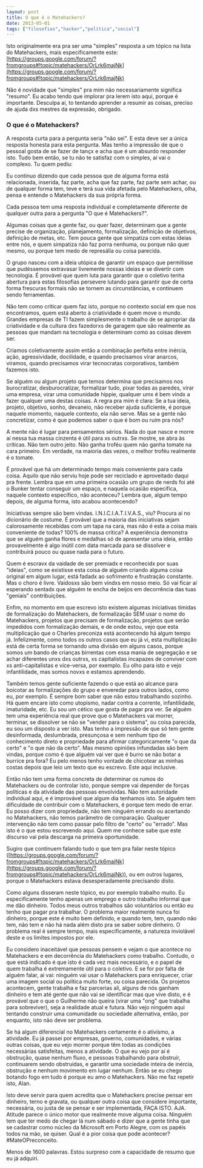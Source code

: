 ```yaml
---
layout: post
title: O que é o Matehackers?
date: 2013-05-01
tags: ["filosofias","hacker","política","social"]
---
```


Isto originalmente era pra ser uma "simples" resposta a um tópico na lista do Matehackers, mais especificamente este: [https://groups.google.com/forum/?fromgroups#!topic/matehackers/OrLrk6majNk](https://groups.google.com/forum/?fromgroups#!topic/matehackers/OrLrk6majNk)

Não é novidade que "simples" pra mim não necessariamente significa "resumo". Eu acabo tendo que implorar pra lerem isto aqui, porque é importante. Desculpa aí, to tentando aprender a resumir as coisas, preciso de ajuda dxs mestres da expressão, obrigado.

### O que é o Matehackers?

A resposta curta para a pergunta seria "não sei". E esta deve ser a única resposta honesta para esta pergunta. Mas tenho a impressão de que o pessoal gosta de se fazer de tançx e acha que é um absurdo responder isto. Tudo bem então, se tu não te satisfaz com o simples, aí vai o complexo. Tu quem pediu:

Eu continuo dizendo que cada pessoa que de alguma forma está relacionada, inserida, faz parte, acha que faz parte, faz parte sem achar, ou de qualquer forma tem, teve e terá sua vida afetada pelo Matehackers, olha, pensa e entende o Matehackers da sua própria forma.

Cada pessoa tem uma resposta individual e completamente diferente de qualquer outra para a pergunta "O que é Matehackers?".

Algumas coisas que a gente faz, ou quer fazer, determinam que a gente precise de organização, planejamento, formalização, definição de objetivos, definição de metas, etc. Tem pouca gente que simpatiza com estas ideias entre nós, e quem simpatiza não faz porra nenhuma, ou porque não quer mesmo, ou porque tem medo de represália ou coisa parecida.

O grupo nasceu com a ideia utópica de garantir um espaço que permitisse que pudéssemos extravasar livremente nossas ideias e se divertir com tecnologia. É provável que quem luta para garantir que o coletivo tenha abertura para estas filosofias persevere lutando para garantir que de certa forma frescuras formais não se tornem as circunstâncias, e continuem sendo ferramentas.

Não tem como criticar quem faz isto, porque no contexto social em que nos encontramos, quem está aberto à criatividade é quem move o mundo. Grandes empresas de TI fazem simplesmente o trabalho de se apropriar da criatividade e da cultura dxs fazedorxs de garagem que são realmente as pessoas que mandam na tecnologia e determinam como as coisas devem ser.

Criamos coletivamente assim então a combinação perfeita entre inércia, ação, agressividade, docilidade, e quando precisamos virar anarcos, viramos, quando precisamos virar tecnocratas corporativos, também fazemos isto.

Se alguém ou algum projeto que temos determina que precisamos nos burocratizar, desburocratizar, formalizar tudo, pixar todas as paredes, virar uma empresa, virar uma comunidade hippie, qualquer umx é bem vindx a fazer qualquer uma destas coisas. A regra pra mim é clara: Se a tua ideia, projeto, objetivo, sonho, devaneio, não receber ajuda suficiente, é porque naquele momento, naquele contexto, ela não serve. Mas se a gente não concretizar, como é que podemos saber o que é bom ou ruim pra nós?

A mente não é lugar para pensamentos sérios. Nada do que nasce e morre aí nessa tua massa cinzenta é útil para xs outrxs. Se mostre, se abra às críticas. Não tem outro jeito. Não ganha troféu quem não ganha tomate na cara primeiro. Em verdade, na maioria das vezes, o melhor troféu realmente é o tomate.

É provável que há um determinado tempo mais conveniente para cada coisa. Aquilo que não serviu hoje pode ser reciclado e aproveitado daqui pra frente. Lembra que em uma primeira ocasião um grupo de nerds foi até o Bunker tentar conseguir um espaço, e naquela ocasião específica, naquele contexto específico, não aconteceu? Lembra que, algum tempo depois, de alguma forma, isto acabou acontecendo?

Iniciativas sempre são bem vindas. I.N.I.C.I.A.T.I.V.A.S., viu? Procura aí no dicionário de costume. É provável que a maioria das iniciativas sejam calorosamente recebidas com um tapa na cara, mas não é esta a coisa mais conveniente de todas? 100% de massa crítica? A experiência demonstra que se alguém ganha flores e medalhas só de apresentar uma ideia, então provavelmente é algo inútil com data marcada para se dissolver e contribuirá pouco ou quase nada para o futuro.

Quem é escravx da vaidade de ser premiadx e reconhecidx por suas "ideias", como se existisse esta coisa de alguém criando alguma coisa original em algum lugar, está fadadx ao sofrimento e frustração constante. Mas o choro é livre. Vaidosxs são bem vindxs em nosso meio. Só vai ficar aí esperando sentadx que alguém te encha de beijos em decorrência das tuas "geniais" contribuições.

Enfim, no momento em que escrevo isto existem algumas iniciativas tímidas de formalização do Matehackers, de formalização SEM usar o nome do Matehackers, projetos que precisam de formalização, projetos que serão impedidos com formalização demais, e de onde estou, vejo que esta multiplicação que o Charles preconiza está acontecendo há algum tempo já. Infelizmente, como todos os outros casos que eu já vi, esta multiplicação está de certa forma se tornando uma divisão em alguns casos, porque somos um bando de crianças birrentas com essa mania de segregação e se achar diferentes unxs dxs outrxs, xs capitalistas incapazes de conviver com xs anti-capitalistas e vice-versa, por exemplo. Eu olho para isto e vejo infantilidade, mas somos novxs e estamos aprendendo.

Também temos gente suficiente fazendo o que está ao alcance para boicotar as formalizações do grupo e enveredar para outros lados, como eu, por exemplo. É sempre bom saber que não estou trabalhando sozinho. Há quem encare isto como utopismo, nadar contra a corrente, infantilidade, imaturidade, etc. Eu sou um cético que gosta de pagar pra ver. Se alguém tem uma experiência real que prove que o Matehackers vai morrer, terminar, se dissolver se não se "vender para o sistema", ou coisa parecida, eu sou um disposto a ver isto. Mas tenho a impressão de que só tem gente desinformada, deslumbrada, presunçosa e sem nenhum tipo de conhecimento direto e propriedade para afirmar categoricamente "o que da certo" e "o que não da certo". Mas mesmo opiniões infundadas são bem vindas, porque como é que alguém vai ver que é burro se não botar a burrice pra fora? Eu pelo menos tenho vontade de chicotear as minhas costas depois que leio um texto que eu escrevo. Este aqui inclusive.

Então não tem uma forma concreta de determinar os rumos do Matehackers ou de controlar isto, porque sempre vai depender de forças políticas e da atividade das pessoas envolvidas. Não tem autoridade individual aqui, e é improvável que algum dia tenhamos isto. Se alguém tem dificuldade de contribuir com o Matehackers, é porque tem medo de errar. Eu posso dizer com propriedade, não tem ninguém errando ou acertando no Matehackers, não temos parâmetro de comparação. Qualquer intervenção não tem como passar pelo filtro de "certo" ou "errado". Mas isto é o que estou escrevendo aqui. Quem me conhece sabe que este discurso vai pela descarga na primeira oportunidade.

Sugiro que continuem falando tudo o que tem pra falar neste tópico ([https://groups.google.com/forum/?fromgroups#!topic/matehackers/OrLrk6majNk](https://groups.google.com/forum/?fromgroups#!topic/matehackers/OrLrk6majNk)), ou em outros lugares, porque o Matehackers estava desesperadamente precisando disto.

Como alguns disseram neste tópico, eu por exemplo trabalho muito. Eu especificamente tenho apenas um emprego e outro trabalho informal que me dão dinheiro. Todos meus outros trabalhos são voluntários ou então eu tenho que pagar pra trabalhar. O problema maior realmente nunca foi dinheiro, porque este é muito bem definido, e quando tem, tem, quando não tem, não tem e não há nada além disto pra se saber sobre dinheiro. O problema real é sempre tempo, mais especificamente, a natureza inviolável deste e os limites impostos por ele.

Eu considero inaceitável que pessoas pensem e vejam o que acontece no Matehackers e em decorrência do Matehackers como trabalho. Contudo, o que está indicado é que isto é cada vez mais necessário, e o papel de quem trabalha é extremamente útil para o coletivo. E se for por falta de alguém falar, aí vai: ninguém vai usar o Matehackers para enriquecer, criar uma imagem social ou política muito forte, ou coisa parecida. Os projetos acontecem, gente trabalha e faz parcerias ali, alguns de nós ganham dinheiro e tem até gente que não vai se identificar mas que vive disto, e é provável que o que o Guilherme não queira (virar uma "ong" que trabalha para sobreviver), seja a realidade atual e futura. Não vejo ninguém aqui tentando construir uma comunidade ou sociedade alternativa, então, por enquanto, isto não deve ser problema.

Se há algum diferencial no Matehackers certamente é o ativismo, a atividade. Eu já passei por empresas, governo, comunidades, e várias outras coisas, que eu vejo morrer porque têm todas as condições necessárias satisfeitas, menos a atividade. O que eu vejo por aí é obstrução, quase nenhum fluxo, e pessoas trabalhando para obstruir, continuarem sendo obstruídas, e garantir uma sociedade inteira de inércia, obstrução e nenhum movimento em lugar nenhum. Então se eu chego botando fogo em tudo é porque eu amo o Matehackers. Não me faz repetir isto, Alan.

Isto deve servir para quem acredita que o Matehackers precise pensar em dinheiro, terno e gravata, ou qualquer outra coisa que considere importante, necessária, ou justa de se pensar e ser implementada, FAÇA ISTO. AJA. Atitude parece o único motor que realmente move alguma coisa. Ninguém tem que ter medo de chegar lá num sábado e dizer que a gente tinha que se cadastrar como núcleo da Microsoft em Porto Alegre, com os papéis todos na mão, se quiser. Qual é a pior coisa que pode acontecer? #MateOPreconceito.

Menos de 1600 palavras. Estou surpreso com a capacidade de resumo que eu já adquiri.
